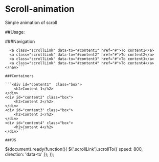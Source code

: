 Scroll-animation
================

Simple animation of scroll

##Usage:

###Navigation 

```<nav>
  <a class="scrollLink" data-to="#content1" href="#">To content1</a>
  <a class="scrollLink" data-to="#content2" href="#">To content2</a>
  <a class="scrollLink" data-to="#content3" href="#">To content3</a>
  <a class="scrollLink" data-to="#content4" href="#">To content4</a>
</nav>```

###Containers 

```<div id="content1"  class="box">
	<h2>Content 1</h2>
</div>
<div id="content2" class="box">
	<h2>Content 2</h2>
</div>
<div id="content3" class="box">
	<h2>Content 3</h2>
</div>
<div id="content4" class="box">
	<h2>Content 4</h2>
</div>```

###JS

```
$(document).ready(function(){
    $('.scrollLink').scrollTo({
      speed: 800,
      direction: 'data-to'
    });
  });

```



